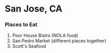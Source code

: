 # San Jose, CA

### Places to Eat
1. Poor House Bistro (NOLA food)
1. San Pedro Market (different places together)
1. Scott's Seafood
